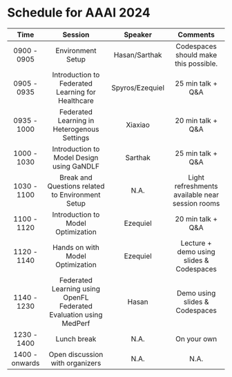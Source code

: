 # Schedule for AAAI 2024

|    **Time**    |                             **Session**                            |   **Speaker**   |                   **Comments**                   |
|:--------------:|:------------------------------------------------------------------:|:---------------:|:------------------------------------------------:|
|   0900 - 0905  |                          Environment Setup                         |  Hasan/Sarthak  |       Codespaces should make this possible.      |
|   0905 - 0935  |          Introduction to Federated Learning for Healthcare         | Spyros/Ezequiel |                 25 min talk + Q&A                |
|   0935 - 1000  |             Federated Learning in Heterogenous Settings            |     Xiaxiao     |                 20 min talk + Q&A                |
|   1000 - 1030  |              Introduction to Model Design using GaNDLF             |     Sarthak     |                 25 min talk + Q&A                |
|   1030 - 1100  |          Break and Questions related to Environment Setup          |       N.A.      | Light refreshments available  near session rooms |
|   1100 - 1120  |                 Introduction to Model Optimization                 |     Ezequiel    |                 20 min talk + Q&A                |
|   1120 - 1140  |                  Hands on with Model Optimization                  |     Ezequiel    |     Lecture + demo using slides & Codespaces     |
|   1140 - 1230  | Federated Learning using OpenFL Federated Evaluation using MedPerf |      Hasan      |          Demo using slides & Codespaces          |
|   1230 - 1400  |                             Lunch break                            |       N.A.      |                    On your own                   |
| 1400 - onwards |                   Open discussion with organizers                  |       N.A.      |                       N.A.                       |
